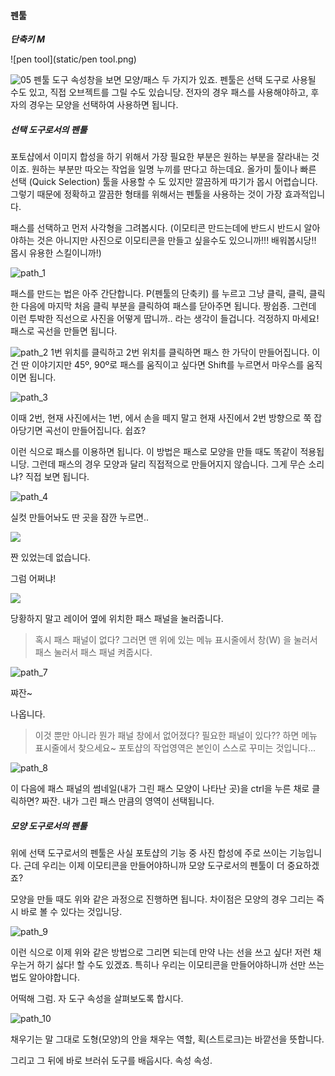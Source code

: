 

#### 펜툴

___단축키 M___

![pen tool](static/pen tool.png)



![05](static/05.png)
펜툴 도구 속성창을 보면 모양/패스 두 가지가 있죠. 펜툴은 선택 도구로 사용될 수도 있고, 직접 오브젝트를 그릴 수도 있습니당. 전자의 경우 패스를 사용해야하고, 후자의 경우는 모양을 선택하여 사용하면 됩니다.



##### 선택 도구로서의 펜툴

포토샵에서 이미지 합성을 하기 위해서 가장 필요한 부분은 원하는 부분을 잘라내는 것이죠. 원하는 부분만 따오는 작업을 일명 누끼를 딴다고 하는데요. 올가미 툴이나 빠른 선택 (Quick Selection) 툴을 사용할 수 도 있지만 깔끔하게 따기가 몹시 어렵습니다. 그렇기 때문에 정확하고 깔끔한 형태를 위해서는 펜툴을 사용하는 것이 가장 효과적입니다.

패스를 선택하고 먼저 사각형을 그려봅시다. (이모티콘 만드는데에 반드시 반드시 알아야하는 것은 아니지만 사진으로 이모티콘을 만들고 싶을수도 있으니까!!! 배워봅시당!! 몹시 유용한 스킬이니까!)



![path_1](static/path_1.png)



패스를 만드는 법은 아주 간단합니다. P(펜툴의 단축키) 를 누르고 그냥 클릭, 클릭, 클릭 한 다음에 마지막 처음 클릭 부분을 클릭하여 패스를 닫아주면 됩니다. 짱쉽죵. 그런데 이런 투박한 직선으로 사진을 어떻게 땁니까.. 라는 생각이 들겁니다. 걱정하지 마세요! 패스로 곡선을 만들면 됩니다.



![path_2](static/path_2.png)
1번 위치를 클릭하고 2번 위치를 클릭하면 패스 한 가닥이 만들어집니다. 이건 딴 이야기지만 45º, 90º로 패스를 움직이고 싶다면 Shift를 누르면서 마우스를 움직이면 됩니다.



![path_3](static/path_3.png)



이때 2번, 현재 사진에서는 1번, 에서 손을 떼지 말고 현재 사진에서 2번 방향으로 쭉 잡아당기면 곡선이 만들어집니다. 쉽죠?



이런 식으로 패스를 이용하면 됩니다. 이 방법은 패스로 모양을 만들 때도 똑같이 적용됩니당. 그런데 패스의 경우 모양과 달리 직접적으로 만들어지지 않습니다. 그게 무슨 소리냐? 직접 보면 됩니다.



![path_4](static/path_4.png)

실컷 만들어놔도 딴 곳을 잠깐 누르면..



![](static/path_5.png)

짠 있었는데 없습니다.

그럼 어쩌냐!



![](static/path_6.png)

당황하지 말고 레이어 옆에 위치한 패스 패널을 눌러줍니다.

> 혹시 패스 패널이 없다? 그러면 맨 위에 있는 메뉴 표시줄에서 창(W) 을 눌러서 패스 눌러서 패스 패널 켜줍시다.



![path_7](static/path_7.png)

쨔잔~

나옵니다.

> 이것 뿐만 아니라 뭔가 패널 창에서 없어졌다? 필요한 패널이 있다?? 하면 메뉴 표시줄에서 찾으세요~ 포토샵의 작업영역은 본인이 스스로 꾸미는 것입니다...



![path_8](static/path_8.png)

이 다음에 패스 패널의 썸네일(내가 그린 패스 모양이 나타난 곳)을 ctrl을 누른 채로 클릭하면? 짜잔. 내가 그린 패스 만큼의 영역이 선택됩니다.



##### 모양 도구로서의 펜툴

위에 선택 도구로서의 펜툴은 사실 포토샵의 기능 중 사진 합성에 주로 쓰이는 기능입니다. 근데 우리는 이제 이모티콘을 만들어야하니까 모양 도구로서의 펜툴이 더 중요하겠죠?

모양을 만들 때도 위와 같은 과정으로 진행하면 됩니다. 차이점은 모양의 경우 그리는 즉시 바로 볼 수 있다는 것입니당. 





![path_9](static/path_9.png)

이런 식으로 이제 위와 같은 방법으로 그리면 되는데 만약 나는 선을 쓰고 싶다! 저런 채우는거 하기 싫다! 할 수도 있겠죠. 특히나 우리는 이모티콘을 만들어야하니까 선만 쓰는 법도 알아야합니다.

어떡해 그럼. 자 도구 속성을 살펴보도록 합시다.



![path_10](static/path_10.png)

채우기는 말 그대로 도형(모양)의 안을 채우는 역할, 획(스트로크)는 바깥선을 뜻합니다. 







그리고 그 뒤에 바로 브러쉬 도구를 배웁시다. 속성 속성.

